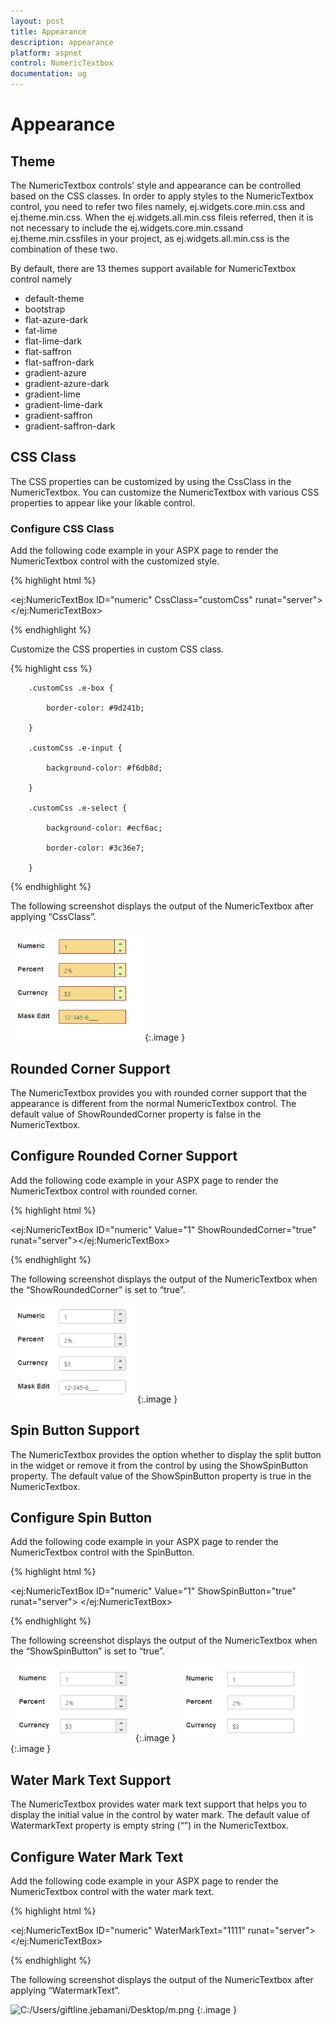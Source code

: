 ```yaml
---
layout: post
title: Appearance
description: appearance
platform: aspnet
control: NumericTextbox
documentation: ug
---
```


# Appearance

## Theme

The NumericTextbox controls’ style and appearance can be controlled based on the CSS classes. In order to apply styles to the NumericTextbox control, you need to refer two files namely, ej.widgets.core.min.css and ej.theme.min.css. When the ej.widgets.all.min.css fileis referred, then it is not necessary to include the ej.widgets.core.min.cssand ej.theme.min.cssfiles in your project, as ej.widgets.all.min.css is the combination of these two. 

By default, there are 13 themes support available for NumericTextbox control namely

* default-theme
* bootstrap
* flat-azure-dark
* fat-lime
* flat-lime-dark
* flat-saffron
* flat-saffron-dark
* gradient-azure
* gradient-azure-dark
* gradient-lime
* gradient-lime-dark
* gradient-saffron
* gradient-saffron-dark



## CSS Class

The CSS properties can be customized by using the CssClass in the NumericTextbox. You can customize the NumericTextbox with various CSS properties to appear like your likable control.

### Configure CSS Class

Add the following code example in your ASPX page to render the NumericTextbox control with the customized style.

{% highlight html %}

<ej:NumericTextBox ID="numeric" CssClass="customCss" runat="server"> </ej:NumericTextBox>



{% endhighlight %}



Customize the CSS properties in custom CSS class.

{% highlight css %}

        .customCss .e-box {

            border-color: #9d241b;

        }

        .customCss .e-input {

            background-color: #f6db8d;            

        }

        .customCss .e-select {

            background-color: #ecf6ac;

            border-color: #3c36e7;

        }



{% endhighlight %}



The following screenshot displays the output of the NumericTextbox after applying “CssClass”.

![C:/Users/giftline.jebamani/Desktop/j.png](Appearance_images/Appearance_img1.png) 
{:.image }


## Rounded Corner Support

The NumericTextbox provides you with rounded corner support that the appearance is different from the normal NumericTextbox control. The default value of ShowRoundedCorner property is false in the NumericTextbox.

## Configure Rounded Corner Support

Add the following code example in your ASPX page to render the NumericTextbox control with rounded corner.

{% highlight html %}

<ej:NumericTextBox ID="numeric" Value="1" ShowRoundedCorner="true" runat="server"></ej:NumericTextBox>



{% endhighlight %}



The following screenshot displays the output of the NumericTextbox when the “ShowRoundedCorner” is set to “true”.

![C:/Users/giftline.jebamani/Desktop/k.png](Appearance_images/Appearance_img2.png) 
{:.image }


## Spin Button Support

The NumericTextbox provides the option whether to display the split button in the widget or remove it from the control by using the ShowSpinButton property. The default value of the ShowSpinButton property is true in the NumericTextbox.

## Configure Spin Button

Add the following code example in your ASPX page to render the NumericTextbox control with the SpinButton.

{% highlight html %}



<ej:NumericTextBox ID="numeric" Value="1" ShowSpinButton="true" runat="server"> </ej:NumericTextBox>





{% endhighlight %}



The following screenshot displays the output of the NumericTextbox when the “ShowSpinButton” is set to “true”.

![C:/Users/giftline.jebamani/Desktop/l.png](Appearance_images/Appearance_img3.png) 
{:.image }
![C:/Users/giftline.jebamani/Desktop/la.png](Appearance_images/Appearance_img4.png) 
{:.image }


## Water Mark Text Support

The NumericTextbox provides water mark text support that helps you to display the initial value in the control by water mark. The default value of WatermarkText property is empty string (“”) in the NumericTextbox.

## Configure Water Mark Text

Add the following code example in your ASPX page to render the NumericTextbox control with the water mark text.

{% highlight html %}

<ej:NumericTextBox ID="numeric" WaterMarkText="1111" runat="server"> </ej:NumericTextBox>



{% endhighlight %}



The following screenshot displays the output of the NumericTextbox after applying “WatermarkText”.

![C:/Users/giftline.jebamani/Desktop/m.png](Appearance_images/Appearance_img5.png) 
{:.image }


